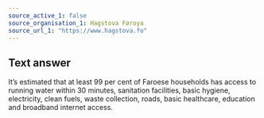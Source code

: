 ```yaml
---
source_active_1: false
source_organisation_1: Hagstova Føroya
source_url_1: "https://www.hagstova.fo"
---
```

## Text answer  
It’s estimated that at least 99 per cent of Faroese households has access to running water within 30 minutes, sanitation facilities, basic hygiene, electricity, clean fuels, waste collection, roads, basic healthcare, education and broadband internet access.
